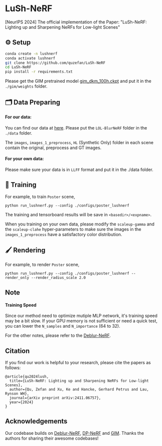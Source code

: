 # LuSh-NeRF
[NeurIPS 2024] The official implementation of the Paper: "LuSh-NeRF: Lighting up and Sharpening NeRFs for Low-light Scenes"

## ⚙️ Setup

```bash
conda create -n lushnerf
conda activate lushnerf
git clone https://github.com/quzefan/LuSh-NeRF
cd LuSh-NeRF
pip install -r requirements.txt
```

Please get the GIM pretrained model [gim_dkm_100h.ckpt](https://github.com/xuelunshen/gim) and put it in the ```./gim/weights``` folder.

## 🗂️ Data Preparing

#### For our data:

You can find our data at [here](https://drive.google.com/drive/folders/1ubXiTRAjwhJ0zD7IXFdqBz88UaDjD0rJ?usp=drive_link). Please put the ```LOL-BlurNeRF``` folder in the ```./data``` folder.

The ```images```, ```images_1_preprocess```, ```HL``` (Synthetic Only) folder in each scene contain the original, preprocess and GT images.

#### For your own data:

Please make sure your data is in ```LLFF``` format and put it in the ./data folder.


## 🚝 Training

For example, to train `Poster` scene, 
```
python run_lushnerf.py --config ./configs/poster_lushnerf 
```
The training and tensorboard results will be save in `<basedir>/<expname>`.

When you training on your own data, please modify the ```scaleup-gamma``` and the ```scaleup-clahe``` hyper-parameters to make sure the images in the ```images_1_preprocess``` have a satisfactory color distribution.

## 🖌️ Rendering
For example, to render `Poster` scene, 
```
python run_lushnerf.py --config ./configs/poster_lushnerf --render_only --render_radius_scale 2.0
```

## Note

#### Training Speed

Since our method need to optimize mutiple MLP network, it's training speed may be a bit slow. If your GPU memory is not sufficient or need a quick test, you can lower the ```N_samples``` and ```N_importance``` (64 to 32).

For the other notes, please refer to the [Deblur-NeRF](https://github.com/limacv/Deblur-NeRF).

## Citation
If you find our work is helpful to your research, please cite the papers as follows:
```
@article{qu2024lush,
  title={LuSh-NeRF: Lighting up and Sharpening NeRFs for Low-light Scenes},
  author={Qu, Zefan and Xu, Ke and Hancke, Gerhard Petrus and Lau, Rynson WH},
  journal={arXiv preprint arXiv:2411.06757},
  year={2024}
}
```


## Acknowledgements
Our codebase builds on [Deblur-NeRF](https://github.com/limacv/Deblur-NeRF), [DP-NeRF](https://github.com/dogyoonlee/DP-NeRF) and [GIM](https://github.com/xuelunshen/gim). 
Thanks the authors for sharing their awesome codebases! 
